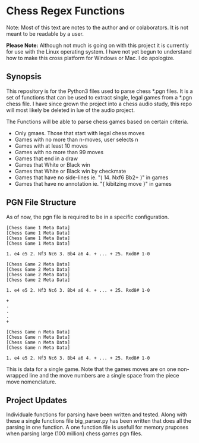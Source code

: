 # Chess Regex Functions

Note: Most of this text are notes to the author and or colaborators. It is not meant
to be readable by a user.

**Please Note:** Although not much is going on with this project it is currently for use
with the Linux operating system. I have not yet begun to understand how to make this cross
platform for Windows or Mac. I do apologize.

## Synopsis

This repository is for the Python3 files used to parse chess *.pgn files. It is a set
of functions that can be used to extract single, legal games from a *.pgn chess file.
I have since grown the project into a chess audio study, this repo will most likely be
deleted in lue of the audio project.

The Functions will be able to parse chess games based on certain criteria.

- Only gmaes. Those that start with legal chess moves
- Games with no more than n-moves, user selects n
- Games with at least 10 moves
- Games with no more than 99 moves
- Games that end in a draw
- Games that White or Black win
- Games that White or Black win by checkmate
- Games that have no side-lines ie. "( 14. Nxf6 Bb2+ )" in games
- Games that have no annotation ie. "{ kibitzing move }" in games

## PGN File Structure

As of now, the pgn file is required to be in a specific configuration.

```text
[Chess Game 1 Meta Data]
[Chess Game 1 Meta Data]
[Chess Game 1 Meta Data]
[Chess Game 1 Meta Data]

1. e4 e5 2. Nf3 Nc6 3. Bb4 a6 4. + ... + 25. Rxd8# 1-0

[Chess Game 2 Meta Data]
[Chess Game 2 Meta Data]
[Chess Game 2 Meta Data]
[Chess Game 2 Meta Data]

1. e4 e5 2. Nf3 Nc6 3. Bb4 a6 4. + ... + 25. Rxd8# 1-0

+
.
.
.
+

[Chess Game n Meta Data]
[Chess Game n Meta Data]
[Chess Game n Meta Data]
[Chess Game n Meta Data]

1. e4 e5 2. Nf3 Nc6 3. Bb4 a6 4. + ... + 25. Rxd8# 1-0
```

This is data for a single game. Note that the games moves are on one non-wrapped
line and the move numbers are a single space from the piece move nomenclature.

## Project Updates

Individuale functions for parsing have been written and tested. Along with these a
single functions file big_parser.py has been written that does all the parsing in one
function. A one function file is usefull for memory pruposes when parsing large (100 million)
chess games pgn files.
